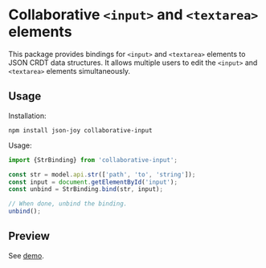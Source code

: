 # Collaborative `<input>` and `<textarea>` elements

This package provides bindings for `<input>` and `<textarea>` elements to
JSON CRDT data structures. It allows multiple users to edit the `<input>` and
`<textarea>` elements simultaneously.


## Usage

Installation:

```
npm install json-joy collaborative-input
```

Usage:

```ts
import {StrBinding} from 'collaborative-input';

const str = model.api.str(['path', 'to', 'string']);
const input = document.getElementById('input');
const unbind = StrBinding.bind(str, input);

// When done, unbind the binding.
unbind();
```


## Preview

See [demo](https://streamich.github.io/collaborative-input).
